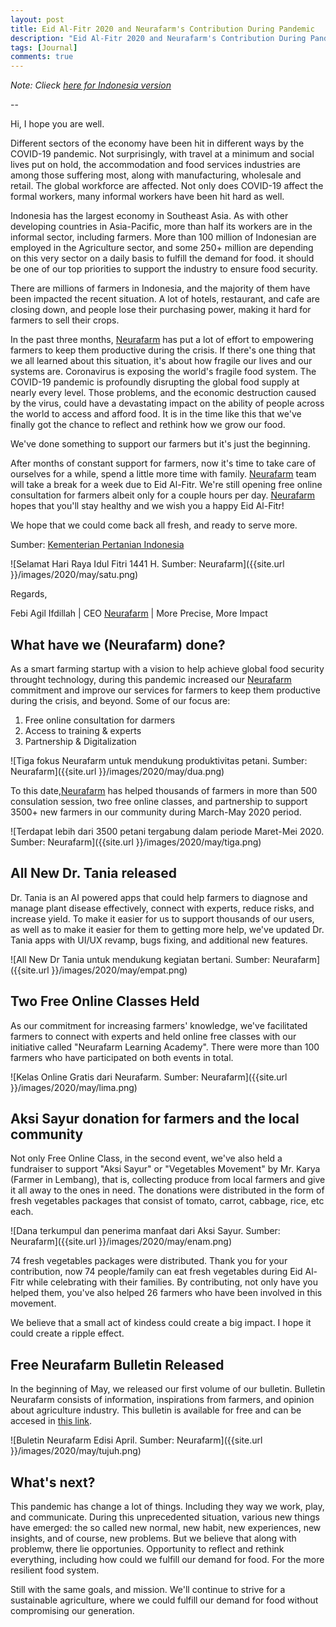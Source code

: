 ```yaml
---
layout: post
title: Eid Al-Fitr 2020 and Neurafarm's Contribution During Pandemic
description: "Eid Al-Fitr 2020 and Neurafarm's Contribution During Pandemic"
tags: [Journal]
comments: true
---
```


*Note: Clieck [here for Indonesia version](http://febiagil.me/blog/2020/05/23/lebaran-2020-peran-neurafarm-pandemi/)*

--

Hi, I hope you are well.

Different sectors of the economy have been hit in different ways by the COVID-19 pandemic. Not surprisingly, with travel at a minimum and social lives put on hold, the accommodation and food services industries are among those suffering most, along with manufacturing, wholesale and retail. The global workforce are affected. Not only does COVID-19 affect the formal workers, many informal workers have been hit hard as well.

Indonesia has the largest economy in Southeast Asia. As with other developing countries in Asia-Pacific, more than half its workers are in the informal sector, including farmers. More than 100 million of Indonesian are employed in the Agriculture sector, and some 250+ million are depending on this very sector on a daily basis to fulfill the demand for food. it should be one of our top priorities to support the industry to ensure food security.

There are millions of farmers in Indonesia, and the majority of them have been impacted the recent situation. A lot of hotels, restaurant, and cafe are closing down, and people lose their purchasing power, making it hard for farmers to sell their crops. 

In the past three months, [Neurafarm](www.neurafarm.com) has put a lot of effort to empowering farmers to keep them productive during the crisis. If there's one thing that we all learned about this situation, it's about how fragile our lives and our systems are. Coronavirus is exposing the world's fragile food system. The COVID-19 pandemic is profoundly disrupting the global food supply at nearly every level. Those problems, and the economic destruction caused by the virus, could have a devastating impact on the ability of people across the world to access and afford food. It is in the time like this that we've finally got the chance to reflect and rethink how we grow our food.

We've done something to support our farmers but it's just the beginning.

After months of constant support for farmers, now it's time to take care of ourselves for a while, spend a little more time with family. [Neurafarm](www.neurafarm.com) team will take a break for a week due to Eid Al-Fitr. We're still opening free online consultation for farmers albeit only for a couple hours per day. [Neurafarm](www.neurafarm.com) hopes that you'll stay healthy and we wish you a happy Eid Al-Fitr!

We hope that we could come back all fresh, and ready to serve more.

Sumber: [Kementerian Pertanian Indonesia](https://www.pertanian.go.id/home/?show=news&act=view&id=2564)

![Selamat Hari Raya Idul Fitri 1441 H. Sumber: Neurafarm]({{site.url }}/images/2020/may/satu.png)

Regards,

Febi Agil Ifdillah | 
CEO [Neurafarm](www.neurafarm.com) | 
More Precise, More Impact

## What have we (Neurafarm) done?

As a smart farming startup with a vision to help achieve global food security throught technology, during this pandemic increased our [Neurafarm](www.neurafarm.com) commitment and improve our services for farmers to keep them productive during the crisis, and beyond. Some of our focus are:

1. Free online consultation for darmers
2. Access to training & experts
3. Partnership & Digitalization

![Tiga fokus Neurafarm untuk mendukung produktivitas petani. Sumber: Neurafarm]({{site.url }}/images/2020/may/dua.png)

To this date,[Neurafarm](www.neurafarm.com) has helped thousands of farmers in more than 500 consulation session, two free online classes, and partnership to support 3500+ new farmers in our community during March-May 2020 period.

![Terdapat lebih dari 3500 petani tergabung dalam periode Maret-Mei 2020. Sumber: Neurafarm]({{site.url }}/images/2020/may/tiga.png)

## All New Dr. Tania released

Dr. Tania is an AI powered apps that could help farmers to diagnose and manage plant disease effectively, connect with experts, reduce risks, and increase yield. To make it easier for us to support thousands of our users, as well as to make it easier for them to getting more help, we've updated Dr. Tania apps with UI/UX revamp, bugs fixing, and additional new features.

![All New Dr Tania untuk mendukung kegiatan bertani. Sumber: Neurafarm]({{site.url }}/images/2020/may/empat.png)

## Two Free Online Classes Held

As our commitment for increasing farmers' knowledge, we've facilitated farmers to connect with experts and held online free classes with our initiative called "Neurafarm Learning Academy". There were more than 100 farmers who have participated on both events in total.

![Kelas Online Gratis dari Neurafarm. Sumber: Neurafarm]({{site.url }}/images/2020/may/lima.png)

## Aksi Sayur donation for farmers and the local community

Not only Free Online Class, in the second event, we've also held a fundraiser to support "Aksi Sayur" or "Vegetables Movement" by Mr. Karya (Farmer in Lembang), that is, collecting produce from local farmers and give it all away to the ones in need. The donations were distributed in the form of fresh vegetables packages that consist of tomato, carrot, cabbage, rice, etc each.

![Dana terkumpul dan penerima manfaat dari Aksi Sayur. Sumber: Neurafarm]({{site.url }}/images/2020/may/enam.png)

74 fresh vegetables packages were distributed. Thank you for your contribution, now 74 people/family can eat fresh vegetables during Eid Al-Fitr while celebrating with their families. By contributing, not only have you helped them, you've also helped 26 farmers who have been involved in this movement.

We believe that a small act of kindess could create a big impact. I hope it could create a ripple effect.


## Free Neurafarm Bulletin Released

In the beginning of May, we released our first volume of our bulletin. Bulletin Neurafarm consists of information, inspirations from farmers, and opinion about agriculture industry. This bulletin is available for free and can be accesed in [this link](www.issuu.com/neurafarm).

![Buletin Neurafarm Edisi April. Sumber: Neurafarm]({{site.url }}/images/2020/may/tujuh.png)

## What's next?

This pandemic has change a lot of things. Including they way we work, play, and communicate. During this unprecedented situation, various new things have emerged: the so called new normal, new habit, new experiences, new insights, and of course, new problems. But we believe that along with problemw, there lie opportunies. Opportunity to reflect and rethink everything, including how could we fulfill our demand for food. For the more resilient food system. 

Still with the same goals, and mission. We'll continue to strive for a sustainable agriculture, where we could fulfill our demand for food without compromising our generation.